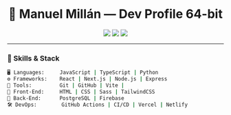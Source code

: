 <!-- Perfil de GitHub: ManuelMillan1979 -->
<h1 align="center">🧠 Manuel Millán — Dev Profile 64-bit</h1>

<p align="center">
  <img src="https://img.shields.io/badge/Code-Active-blue?style=flat-square&logo=github" />
  <img src="https://img.shields.io/badge/Status-Compiling-success?style=flat-square&logo=visualstudiocode" />
  <img src="https://img.shields.io/badge/Machine-64--bit-critical?style=flat-square&logo=windows" />
</p>

---

### 🧰 Skills & Stack

```bash
🖥️ Languages:     JavaScript | TypeScript | Python
⚙️ Frameworks:    React | Next.js | Node.js | Express
🧱 Tools:         Git | GitHub | Vite |
🎨 Front-End:     HTML | CSS | Sass | TailwindCSS
🧠 Back-End:      PostgreSQL | Firebase
🛠️ DevOps:        GitHub Actions | CI/CD | Vercel | Netlify
